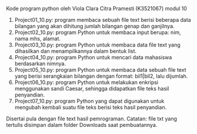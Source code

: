 Kode program python oleh Viola Clara Citra Pramesti (K3521067) modul 10

1) Project01_10.py: program membaca sebuah file text berisi beberapa data bilangan yang akan dihitung jumlah bilangan genap dan ganjilnya.
2) Project02_10.py: program Python untuk membaca input berupa: nim, nama mhs, alamat.
3) Project03_10.py: program Python untuk membaca data file text yang dihasilkan dan menampilkannya dalam bentuk list.
4) Project04_10.py: program Python untuk mencari data mahasiswa berdasarkan nimnya.
5) Project05_10.py: program Python untuk membaca data sebuah file text yang berisi serangkaian bilangan dengan format: bil1|bil2, lalu dijumlah.
6) Project06_10.py: program Python untuk melakukan enkripsi menggunakan sandi Caesar, sehingga didapatkan file teks hasil penyandian.
7) Project07_10.py: program Python yang dapat digunakan untuk mengubah kembali suatu file teks berisi teks hasil penyandian.

Disertai pula dengan file text hasil pemrograman. 
Catatan: file txt yang tertulis disimpan dalam folder Downloads saat pembuatannya.